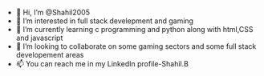- 👋 Hi, I’m @Shahil2005
- 👀 I’m interested in full stack develepment and gaming
- 🌱 I’m currently learning c programming and python along with html,CSS and javascript
- 💞️ I’m looking to collaborate on some gaming sectors and some full stack developement areas
- 📫 You can reach me in my LinkedIn profile-Shahil.B

<!---
Shahil2005/Shahil2005 is a ✨ special ✨ repository because its `README.md` (this file) appears on your GitHub profile.
You can click the Preview link to take a look at your changes.
import tkinter as tk
from tkinter import messagebox
import datetime
import itertools

class Bus:
    def __init__(self, bus_id, source, destination, departure, arrival, seats):
        self.bus_id = bus_id
        self.source = source
        self.destination = destination
        self.departure = departure
        self.arrival = arrival
        self.seats = seats
        self.available_seats = seats

class Ticket:
    def __init__(self, ticket_id, bus, passenger_name):
        self.ticket_id = ticket_id
        self.bus = bus
        self.passenger_name = passenger_name

class BusReservationSystem:
    def __init__(self):
        self.buses = []
        self.tickets = []
        self.ticket_counter = 1

    def add_bus(self, bus):
        self.buses.append(bus)

    def view_buses(self):
        return self.buses

    def book_ticket(self, bus_id, passenger_name):
        bus = next((bus for bus in self.buses if bus.bus_id == bus_id), None)
        if bus:
            if bus.available_seats > 0:
                ticket = Ticket(self.ticket_counter, bus, passenger_name)
                self.tickets.append(ticket)
                bus.available_seats -= 1
                self.ticket_counter += 1
                return f"Ticket booked successfully! Ticket ID: {ticket.ticket_id}"
            else:
                return "Sorry, no available seats on this bus."
        else:
            return "Invalid bus ID."

    def view_tickets(self):
        return self.tickets

def display_fullscreen(window):
    window.attributes("-fullscreen", True)
    window.bind("<Escape>", lambda e: window.attributes("-fullscreen", False))

def show_buses():
    for widget in main_frame.winfo_children():
        widget.destroy()

    buses = system.view_buses()
    if buses:
        for bus in buses:
            bus_info = f"Bus ID: {bus.bus_id}, Source: {bus.source}, Destination: {bus.destination}, Departure: {bus.departure}, Arrival: {bus.arrival}, Available Seats: {bus.available_seats}"
            label = tk.Label(main_frame, text=bus_info, font=("Helvetica", 14), bg="#e1f5fe", fg="#01579b", bd=1, relief=tk.SOLID, padx=10, pady=5)
            label.pack(pady=5, padx=20, fill=tk.X)
    else:
        label = tk.Label(main_frame, text="No buses available", font=("Helvetica", 16), bg="#e1f5fe", fg="#01579b", bd=1, relief=tk.SOLID, padx=10, pady=5)
        label.pack(pady=5)

def book_ticket():
    def submit_booking():
        bus_id = int(bus_id_entry.get())
        passenger_name = passenger_name_entry.get()
        result = system.book_ticket(bus_id, passenger_name)
        messagebox.showinfo("Booking Result", result)

    for widget in main_frame.winfo_children():
        widget.destroy()

    bus_id_label = tk.Label(main_frame, text="Enter Bus ID:", font=("Helvetica", 16), bg="#e1f5fe", fg="#01579b")
    bus_id_label.pack(pady=5)
    bus_id_entry = tk.Entry(main_frame, font=("Helvetica", 16))
    bus_id_entry.pack(pady=5)

    passenger_name_label = tk.Label(main_frame, text="Enter Passenger Name:", font=("Helvetica", 16), bg="#e1f5fe", fg="#01579b")
    passenger_name_label.pack(pady=5)
    passenger_name_entry = tk.Entry(main_frame, font=("Helvetica", 16))
    passenger_name_entry.pack(pady=5)

    submit_button = tk.Button(main_frame, text="Book Ticket", font=("Helvetica", 16), bg="#4CAF50", fg="white", command=submit_booking)
    submit_button.pack(pady=20)
    animate_button(submit_button)

def view_tickets():
    for widget in main_frame.winfo_children():
        widget.destroy()

    tickets = system.view_tickets()
    if tickets:
        for ticket in tickets:
            ticket_info = f"Ticket ID: {ticket.ticket_id}, Bus ID: {ticket.bus.bus_id}, Passenger Name: {ticket.passenger_name}"
            label = tk.Label(main_frame, text=ticket_info, font=("Helvetica", 14), bg="#e1f5fe", fg="#01579b", bd=1, relief=tk.SOLID, padx=10, pady=5)
            label.pack(pady=5, padx=20, fill=tk.X)
    else:
        label = tk.Label(main_frame, text="No tickets booked", font=("Helvetica", 16), bg="#e1f5fe", fg="#01579b", bd=1, relief=tk.SOLID, padx=10, pady=5)
        label.pack(pady=5)

def animate_title():
    current_text = title_label.cget("text")
    new_text = current_text[-1] + current_text[:-1]
    title_label.config(text=new_text)
    root.after(200, animate_title)

def animate_button(button):
    def pulse():
        button.config(bg="#66BB6A")
        button.after(500, lambda: button.config(bg="#4CAF50"))
        button.after(1000, pulse)

    pulse()

def create_gradient_background():
    gradient_frame = tk.Frame(root, width=root.winfo_screenwidth(), height=root.winfo_screenheight())
    gradient_frame.place(x=0, y=0)

    canvas = tk.Canvas(gradient_frame, width=root.winfo_screenwidth(), height=root.winfo_screenheight())
    canvas.pack()

    colors = ["#FFDEE9", "#B5FFFC", "#FFC0CB", "#FFE4E1"]
    steps = 100
    for i in range(steps):
        color = interpolate_color(colors[i % len(colors)], colors[(i + 1) % len(colors)], i / steps)
        canvas.create_rectangle(0, i * root.winfo_screenheight() // steps, root.winfo_screenwidth(), (i + 1) * root.winfo_screenheight() // steps, outline="", fill=color)

def interpolate_color(color1, color2, factor):
    r1, g1, b1 = root.winfo_rgb(color1)
    r2, g2, b2 = root.winfo_rgb(color2)
    r = int(r1 + (r2 - r1) * factor)
    g = int(g1 + (g2 - g1) * factor)
    b = int(b1 + (b2 - b1) * factor)
    return f'#{r // 256:02x}{g // 256:02x}{b // 256:02x}'

def create_color_cycle():
    colors = itertools.cycle(["#FF6F61", "#6B5B95", "#88B04B", "#F7CAC9", "#92A8D1", "#955251", "#B565A7"])
    def change_color():
        next_color = next(colors)
        button_frame.config(bg=next_color)
        root.after(1000, change_color)
    change_color()

# Initialize the reservation system
system = BusReservationSystem()
system.add_bus(Bus(1, "City Coimbatore", "City Chennai", datetime.datetime(2024, 6, 1, 10, 0), datetime.datetime(2024, 6, 1, 14, 0), 40))
system.add_bus(Bus(2, "City Chennai", "City Bangalore", datetime.datetime(2024, 6, 2, 15, 0), datetime.datetime(2024, 6, 2, 20, 0), 30))
system.add_bus(Bus(3, "City Coimbatore", "City Trichy", datetime.datetime(2024, 6, 1, 10, 0), datetime.datetime(2024, 6, 1, 14, 0), 40))
system.add_bus(Bus(4, "City Chennai", "City Dindigul", datetime.datetime(2024, 6, 2, 15, 0), datetime.datetime(2024, 6, 2, 20, 0), 30))

# Initialize the main window
root = tk.Tk()
root.title("Bus Reservation System")
display_fullscreen(root)

# Create gradient background
create_gradient_background()

# Create frames
title_frame = tk.Frame(root, bg="#333")
title_frame.pack(fill=tk.X)

main_frame = tk.Frame(root, bg="#e1f5fe")
main_frame.pack(fill=tk.BOTH, expand=True)

# Title Label with Animation
title_label = tk.Label(title_frame, text="Bus Reservation System", font=("Helvetica", 32, "bold"), fg="white", bg="#333")
title_label.pack(pady=10)
animate_title()

# Centering buttons
button_frame = tk.Frame(root, bg="#e1f5fe")
button_frame.pack(pady=20)

view_buses_button = tk.Button(button_frame, text="View Buses", font=("Helvetica", 16), bg="#2196F3", fg="white", command=show_buses)
view_buses_button.pack(side=tk.LEFT, padx=10)
animate_button(view_buses_button)

book_ticket_button = tk.Button(button_frame, text="Book Ticket", font=("Helvetica", 16), bg="#4CAF50", fg="white", command=book_ticket)
book_ticket_button.pack(side=tk.LEFT, padx=10)
animate_button(book_ticket_button)

view_tickets_button = tk.Button(button_frame, text="View Tickets", font=("Helvetica", 16), bg="#FF5722", fg="white", command=view_tickets)
view_tickets_button.pack(side=tk.LEFT, padx=10)
animate_button(view_tickets_button)

# Center the button frame
button_frame.place(relx=0.5, rely=0.5, anchor=tk.CENTER)

# Start color cycle animation
create_color_cycle()

# Run the main loop
root.mainloop()

--->
